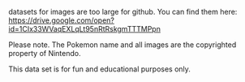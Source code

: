 datasets for images are too large for github.  You can find them here:
https://drive.google.com/open?id=1CIx33WVaqEXLqLt95nRtRskgmTTTMPpn

Please note.  The Pokemon name and all images are the copyrighted property of  Nintendo.

This data set is for fun and educational purposes only.  